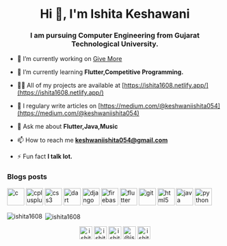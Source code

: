 <h1 align="center">Hi 👋, I'm Ishita Keshawani</h1>
<h3 align="center">I am pursuing Computer Engineering from Gujarat Technological University.</h3>

- 🔭 I’m currently working on [Give More](https://github.com/Ishita1608/Give-More)

- 🌱 I’m currently learning **Flutter,Competitive Programming.**

- 👨‍💻 All of my projects are available at [https://ishita1608.netlify.app/](https://ishita1608.netlify.app/)

- 📝 I regulary write articles on [https://medium.com/@keshwaniishita054](https://medium.com/@keshwaniishita054)

- 💬 Ask me about **Flutter,Java,Music**

- 📫 How to reach me **keshwaniishita054@gmail.com**

- ⚡ Fun fact **I talk lot.**

### Blogs posts
<!-- BLOG-POST-LIST:START -->
<!-- BLOG-POST-LIST:END -->

<p align="left"><img src="https://devicons.github.io/devicon/devicon.git/icons/c/c-original.svg" alt="c" width="40" height="40"/> <img src="https://devicons.github.io/devicon/devicon.git/icons/cplusplus/cplusplus-original.svg" alt="cplusplus" width="40" height="40"/> <img src="https://devicons.github.io/devicon/devicon.git/icons/css3/css3-original-wordmark.svg" alt="css3" width="40" height="40"/> <img src="https://www.vectorlogo.zone/logos/dartlang/dartlang-icon.svg" alt="dart" width="40" height="40"/> <img src="https://devicons.github.io/devicon/devicon.git/icons/django/django-original.svg" alt="django" width="40" height="40"/> <img src="https://www.vectorlogo.zone/logos/firebase/firebase-icon.svg" alt="firebase" width="40" height="40"/> <img src="https://www.vectorlogo.zone/logos/flutterio/flutterio-icon.svg" alt="flutter" width="40" height="40"/> <img src="https://www.vectorlogo.zone/logos/git-scm/git-scm-icon.svg" alt="git" width="40" height="40"/> <img src="https://devicons.github.io/devicon/devicon.git/icons/html5/html5-original-wordmark.svg" alt="html5" width="40" height="40"/> <img src="https://devicons.github.io/devicon/devicon.git/icons/java/java-original-wordmark.svg" alt="java" width="40" height="40"/> <img src="https://devicons.github.io/devicon/devicon.git/icons/python/python-original.svg" alt="python" width="40" height="40"/></p><p><img align="left" src="https://github-readme-stats.vercel.app/api/top-langs/?username=ishita1608&layout=compact&hide=html" alt="ishita1608" /></p>

<p>&nbsp;<img align="center" src="https://github-readme-stats.vercel.app/api?username=ishita1608&show_icons=true" alt="ishita1608" /></p>

<p align="center">
<a href="https://twitter.com/ishita_1608" target="blank"><img align="center" src="https://cdn.jsdelivr.net/npm/simple-icons@3.0.1/icons/twitter.svg" alt="ishita_1608" height="30" width="30" /></a>
<a href="https://linkedin.com/in/ishita keshawani" target="blank"><img align="center" src="https://cdn.jsdelivr.net/npm/simple-icons@3.0.1/icons/linkedin.svg" alt="ishita keshawani" height="30" width="30" /></a>
<a href="https://instagram.com/ishita_1608" target="blank"><img align="center" src="https://cdn.jsdelivr.net/npm/simple-icons@3.0.1/icons/instagram.svg" alt="ishita_1608" height="30" width="30" /></a>
<a href="https://medium.com/@ishita keshawani" target="blank"><img align="center" src="https://cdn.jsdelivr.net/npm/simple-icons@3.0.1/icons/medium.svg" alt="@ishita keshawani" height="30" width="30" /></a>
<a href="https://www.youtube.com/c/ishita keshwani" target="blank"><img align="center" src="https://cdn.jsdelivr.net/npm/simple-icons@3.0.1/icons/youtube.svg" alt="ishita keshwani" height="30" width="30" /></a>
</p>
